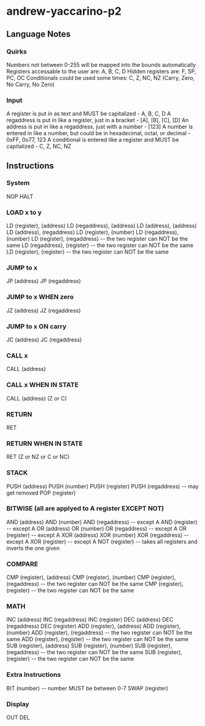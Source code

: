 # andrew-yaccarino-p2

## Language Notes
### Quirks
Numbers not between 0-255 will be mapped into the bounds automatically
Registers accessable to the user are: A, B, C, D
Hidden registers are: F, SP, PC, OC
Conditionals could be used some times: C, Z, NC, NZ (Carry, Zero, No Carry, No Zero)
### Input
A register is put in as text and MUST be capitalized - A, B, C, D
A regaddress is put in like a register, just in a bracket - \[A\], \[B\], \[C\], \[D\]
An address is put in like a regaddress, just with a number - \[123\]
A number is entered in like a number, but could be in hexadecimal, octal, or decimal - 0xFF, 0o77, 123
A conditional is entered like a register and MUST be capitalized - C, Z, NC, NZ

## Instructions
### System
NOP
HALT
### LOAD x to y
LD (register), (address)
LD (regaddress), (address)
LD (address), (address)
LD (address), (regaddress)
LD (register), (number)
LD (regaddress), (number)
LD (register), (regaddress) -- the two register can NOT be the same
LD (regaddress), (register) -- the two register can NOT be the same
LD (register), (register)   -- the two register can NOT be the same
### JUMP to x
JP (address)
JP (regaddress)
### JUMP to x WHEN zero
JZ (address)
JZ (regaddress)
### JUMP to x ON carry
JC (address)
JC (regaddress)
### CALL x
CALL (address)
### CALL x WHEN IN STATE
CALL (address) (Z or C)
### RETURN
RET
### RETURN WHEN IN STATE
RET (Z or NZ or C or NC)
### STACK
PUSH (address)
PUSH (number)
PUSH (register)
PUSH (regaddress) -- may get removed
POP (register)
### BITWISE (all are applyed to A register EXCEPT NOT)
AND (address)
AND (number)
AND (regaddress) -- except A
AND (register)   -- except A
OR (address)
OR (number)
OR (regaddress)  -- except A
OR (register)    -- except A
XOR (address)
XOR (number)
XOR (regaddress) -- except A
XOR (register)   -- except A
NOT (register)   -- takes all registers and inverts the one given
### COMPARE
CMP (register), (address)
CMP (register), (number)
CMP (register), (regaddress) -- the two register can NOT be the same
CMP (register), (register)   -- the two register can NOT be the same
### MATH
INC (address)
INC (regaddress)
INC (register)
DEC (address)
DEC (regaddress)
DEC (register)
ADD (register), (address)
ADD (register), (number)
ADD (register), (regaddress) -- the two register can NOT be the same
ADD (register), (register)   -- the two register can NOT be the same
SUB (register), (address)
SUB (register), (number)
SUB (register), (regaddress) -- the two register can NOT be the same
SUB (register), (register)   -- the two register can NOT be the same
### Extra Instructions
BIT (number)                 -- number MUST be between 0-7
SWAP (register)
### Display
OUT
DEL